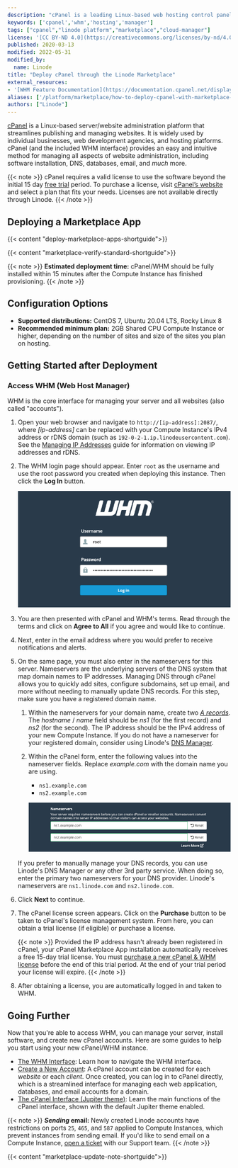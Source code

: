 ```yaml
---
description: "cPanel is a leading Linux-based web hosting control panel. Learn how to deploy it using Linode's Marketplace Apps."
keywords: ['cpanel','whm','hosting','manager']
tags: ["cpanel","linode platform","marketplace","cloud-manager"]
license: '[CC BY-ND 4.0](https://creativecommons.org/licenses/by-nd/4.0)'
published: 2020-03-13
modified: 2022-05-31
modified_by:
  name: Linode
title: "Deploy cPanel through the Linode Marketplace"
external_resources:
- '[WHM Feature Documentation](https://documentation.cpanel.net/display/78Docs/WHM+Features+List)'
aliases: ['/platform/marketplace/how-to-deploy-cpanel-with-marketplace-apps/', '/platform/one-click/how-to-deploy-cpanel-with-one-click-apps/','/guides/how-to-deploy-cpanel-with-one-click-apps/','/guides/how-to-deploy-cpanel-with-marketplace-apps/','/guides/cpanel-marketplace-app/']
authors: ["Linode"]
---
```


[cPanel](https://cpanel.net/products/) is a Linux-based server/website administration platform that streamlines publishing and managing websites. It is widely used by individual businesses, web development agencies, and hosting platforms. cPanel (and the included WHM interface) provides an easy and intuitive method for managing all aspects of website administration, including software installation, DNS, databases, email, and *much* more.

{{< note >}}
cPanel requires a valid license to use the software beyond the initial 15 day [free trial](https://cpanel.net/products/trial/) period. To purchase a license, visit [cPanel’s website](https://cpanel.net/pricing/) and select a plan that fits your needs. Licenses are not available directly through Linode.
{{< /note >}}

## Deploying a Marketplace App

{{< content "deploy-marketplace-apps-shortguide">}}

{{< content "marketplace-verify-standard-shortguide">}}

{{< note >}}
**Estimated deployment time:** cPanel/WHM should be fully installed within 15 minutes after the Compute Instance has finished provisioning.
{{< /note >}}

## Configuration Options

- **Supported distributions:** CentOS 7, Ubuntu 20.04 LTS, Rocky Linux 8
- **Recommended minimum plan:** 2GB Shared CPU Compute Instance or higher, depending on the number of sites and size of the sites you plan on hosting.

## Getting Started after Deployment

### Access WHM (Web Host Manager)

WHM is the core interface for managing your server and all websites (also called "accounts").

1. Open your web browser and navigate to `http://[ip-address]:2087/`, where *[ip-address]* can be replaced with your Compute Instance's IPv4 address or rDNS domain (such as `192-0-2-1.ip.linodeusercontent.com`). See the [Managing IP Addresses](/docs/products/compute/compute-instances/guides/manage-ip-addresses/) guide for information on viewing IP addresses and rDNS.

1. The WHM login page should appear. Enter `root` as the username and use the root password you created when deploying this instance. Then click the **Log In** button.

    ![Screenshot of the WHM login form](cpanel-whm-login.png)

1. You are then presented with cPanel and WHM's terms. Read through the terms and click on **Agree to All** if you agree and would like to continue.

1. Next, enter in the email address where you would prefer to receive notifications and alerts.

1. On the same page, you must also enter in the nameservers for this server. Nameservers are the underlying servers of the DNS system that map domain names to IP addresses. Managing DNS through cPanel allows you to quickly add sites, configure subdomains, set up email, and more without needing to manually update DNS records. For this step, make sure you have a registered domain name.

    1. Within the nameservers for your domain name, create two [*A records*](/docs/guides/dns-overview/#a-and-aaaa). The *hostname* / *name* field should be *ns1* (for the first record) and *ns2* (for the second). The IP address should be the IPv4 address of your new Compute Instance. If you do not have a nameserver for your registered domain, consider using Linode's [DNS Manager](/docs/products/networking/dns-manager/).

    1. Within the cPanel form, enter the following values into the nameserver fields. Replace *example.com* with the domain name you are using.

        - `ns1.example.com`
        - `ns2.example.com`

        ![Screenshot of the Nameserver fields in cPanel](cpanel-setup-nameservers.png)

    If you prefer to manually manage your DNS records, you can use Linode's DNS Manager or any other 3rd party service. When doing so, enter the primary two nameservers for your DNS provider. Linode's nameservers are `ns1.linode.com` and `ns2.linode.com`.

1. Click **Next** to continue.

1. The cPanel license screen appears. Click on the **Purchase** button to be taken to cPanel's license management system. From here, you can obtain a trial license (if eligible) or purchase a license.

    {{< note >}}
    Provided the IP address hasn't already been registered in cPanel, your cPanel Marketplace App installation automatically receives a free 15-day trial license. You must [purchase a new cPanel & WHM license](https://documentation.cpanel.net/display/CKB/How+to+Purchase+a+cPanel+License) before the end of this trial period. At the end of your trial period your license will expire.
    {{< /note >}}

1. After obtaining a license, you are automatically logged in and taken to WHM.

## Going Further

Now that you're able to access WHM, you can manage your server, install software, and create new cPanel accounts. Here are some guides to help you start using your new cPanel/WHM instance.

- [The WHM Interface](https://docs.cpanel.net/whm/the-whm-interface/the-whm-interface/): Learn how to navigate the WHM interface.
- [Create a New Account](https://docs.cpanel.net/whm/account-functions/create-a-new-account/): A cPanel account can be created for each *website* or each *client*. Once created, you can log in to cPanel directly, which is a streamlined interface for managing each web application, databases, and email accounts for a domain.
- [The cPanel Interface (Jupiter theme)](https://docs.cpanel.net/cpanel/the-cpanel-interface/the-cpanel-interface-jupiter/): Learn the main functions of the cPanel interface, shown with the default Jupiter theme enabled.


{{< note >}}
***Sending* email:** Newly created Linode accounts have restrictions on ports `25`, `465`, and `587` applied to Compute Instances, which prevent instances from sending email. If you'd like to send email on a Compute Instance, [open a ticket](https://cloud.linode.com/support/tickets?type=closed&drawerOpen=true) with our Support team.
{{< /note >}}

{{< content "marketplace-update-note-shortguide">}}
